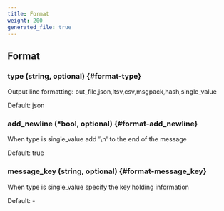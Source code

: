 ```yaml
---
title: Format
weight: 200
generated_file: true
---
```


## Format

### type (string, optional) {#format-type}

Output line formatting: out_file,json,ltsv,csv,msgpack,hash,single_value  

Default:  json

### add_newline (*bool, optional) {#format-add_newline}

When type is single_value add '\n' to the end of the message  

Default:  true

### message_key (string, optional) {#format-message_key}

When type is single_value specify the key holding information 

Default: -


